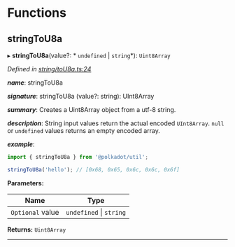 

# Functions

<a id="stringtou8a"></a>

##  stringToU8a

▸ **stringToU8a**(value?: * `undefined` &#124; `string`*): `Uint8Array`

*Defined in [string/toU8a.ts:24](https://github.com/polkadot-js/common/blob/016a7b8/packages/util/src/string/toU8a.ts#L24)*

*__name__*: stringToU8a

*__signature__*: stringToU8a (value?: string): UInt8Array

*__summary__*: Creates a Uint8Array object from a utf-8 string.

*__description__*: String input values return the actual encoded `UInt8Array`. `null` or `undefined` values returns an empty encoded array.

*__example__*:   

```javascript
import { stringToU8a } from '@polkadot/util';

stringToU8a('hello'); // [0x68, 0x65, 0x6c, 0x6c, 0x6f]
```

**Parameters:**

| Name | Type |
| ------ | ------ |
| `Optional` value |  `undefined` &#124; `string`|

**Returns:** `Uint8Array`

___

